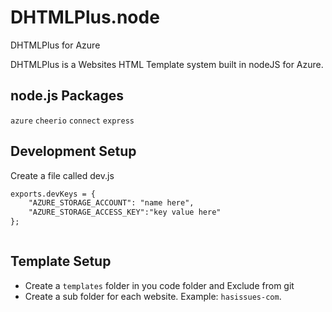 DHTMLPlus.node
==============

DHTMLPlus for Azure

DHTMLPlus is a Websites HTML Template system built in nodeJS for Azure.

node.js Packages
----------------
`azure`
`cheerio`
`connect`
`express`

Development Setup 
-----------------
Create a file called dev.js
```html
exports.devKeys = {
	"AZURE_STORAGE_ACCOUNT": "name here",
	"AZURE_STORAGE_ACCESS_KEY":"key value here"
};
```
```shell

```

Template Setup 
--------------
* Create a `templates` folder in you code folder and Exclude from git
* Create a sub folder for each website. Example: `hasissues-com`.

